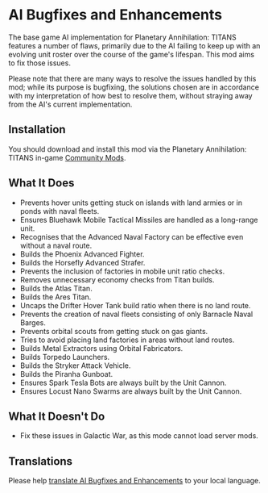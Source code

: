 # AI Bugfixes and Enhancements

The base game AI implementation for Planetary Annihilation: TITANS features a number of flaws, primarily due to the AI failing to keep up with an evolving unit roster over the course of the game's lifespan. This mod aims to fix those issues.

Please note that there are many ways to resolve the issues handled by this mod; while its purpose is bugfixing, the solutions chosen are in accordance with my interpretation of how best to resolve them, without straying away from the AI's current implementation.

## Installation

You should download and install this mod via the Planetary Annihilation: TITANS in-game [Community Mods](https://steamcommunity.com/sharedfiles/filedetails/?id=1417396826).

## What It Does

- Prevents hover units getting stuck on islands with land armies or in ponds with naval fleets.
- Ensures Bluehawk Mobile Tactical Missiles are handled as a long-range unit.
- Recognises that the Advanced Naval Factory can be effective even without a naval route.
- Builds the Phoenix Advanced Fighter.
- Builds the Horsefly Advanced Strafer.
- Prevents the inclusion of factories in mobile unit ratio checks.
- Removes unnecessary economy checks from Titan builds.
- Builds the Atlas Titan.
- Builds the Ares Titan.
- Uncaps the Drifter Hover Tank build ratio when there is no land route.
- Prevents the creation of naval fleets consisting of only Barnacle Naval Barges.
- Prevents orbital scouts from getting stuck on gas giants.
- Tries to avoid placing land factories in areas without land routes.
- Builds Metal Extractors using Orbital Fabricators.
- Builds Torpedo Launchers.
- Builds the Stryker Attack Vehicle.
- Builds the Piranha Gunboat.
- Ensures Spark Tesla Bots are always built by the Unit Cannon.
- Ensures Locust Nano Swarms are always built by the Unit Cannon.

## What It Doesn't Do

- Fix these issues in Galactic War, as this mode cannot load server mods.

## Translations

Please help [translate AI Bugfixes and Enhancements](https://poeditor.com/join/project/wHanBb08ma) to your local language.
